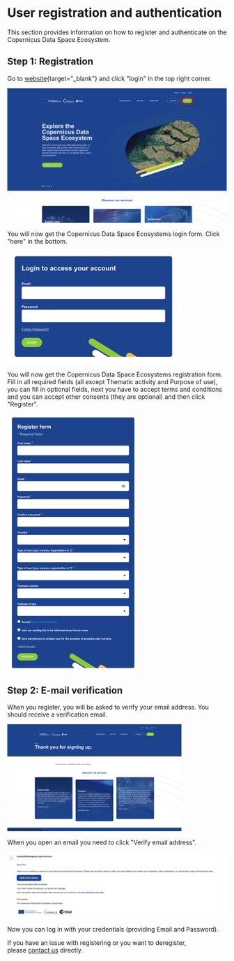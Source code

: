 # User registration and authentication

This section provides information on how to register and authenticate on the Copernicus Data Space Ecosystem.

## Step 1: Registration

Go to [website](https://dataspace.copernicus.eu/){target="_blank"} and click "login" in the top right corner.

<!-- ![Welcome](./_images/Welcome.png) -->
<img src="_images/registration/Welcome.png" width="700">

You will now get the Copernicus Data Space Ecosystems login form. Click "here" in the bottom.

<!-- ![Login](./_images/AccessPage.png) -->
<img src="_images/registration/AccessPage.png" width="400">

You will now get the Copernicus Data Space Ecosystems registration form. Fill in all required fields (all except Thematic activity and Purpose of use), you can fill in optional fields, next you have to accept terms and conditions and you can accept other consents (they are optional) and then click "Register".

<!-- ![Register](./_images/Register.png) -->
<img src="_images/registration/Register.png" width="300">

## Step 2: E-mail verification

When you register, you will be asked to verify your email address. You should receive a verification email.

<!-- ![Verify](./_images/Verify.png) -->
<img src="_images/registration/Verify.png" width="400">

When you open an email you need to click "Verify email address".

![Email](_images/registration/VerifyEmail.png)

Now you can log in with your credentials (providing Email and Password).

If you have an issue with registering or you want to deregister, please [contact us](mailto://help-login@dataspace.copernicus.eu?Subject=Subject%20Text&Body=Your%20comments) directly.

